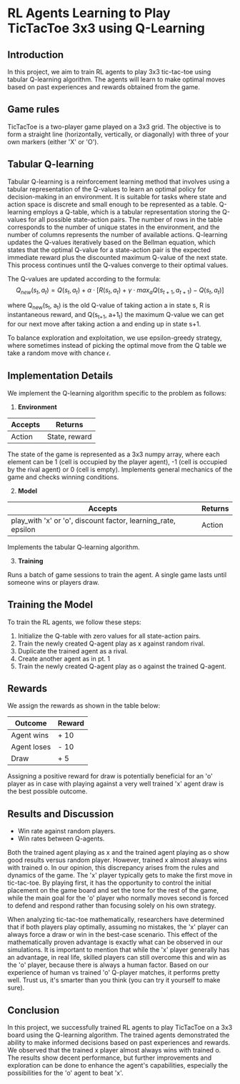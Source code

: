 # RL Agents Learning to Play TicTacToe 3x3 using Q-Learning

## Introduction

In this project, we aim to train RL agents to play 3x3 tic-tac-toe using tabular Q-learning algorithm. The agents will learn to make optimal moves based on past experiences and rewards obtained from the game.

## Game rules
TicTacToe is a two-player game played on a 3x3 grid. The objective is to form a straight line (horizontally, vertically, or diagonally) with three of your own markers (either 'X' or 'O').

## Tabular Q-learning

Tabular Q-learning is a reinforcement learning method that involves using a tabular representation of the Q-values to learn an optimal policy for decision-making in an environment. It is suitable for tasks where state and action space is discrete and small enough to be represented as a table.
Q-learning employs a Q-table, which is a tabular representation storing the Q-values for all possible state-action pairs. The number of rows in the table corresponds to the number of unique states in the environment, and the number of columns represents the number of available actions. Q-learning updates the Q-values iteratively based on the Bellman equation, which states that the optimal Q-value for a state-action pair is the expected immediate reward plus the discounted maximum Q-value of the next state. This process continues until the Q-values converge to their optimal values.

The Q-values are updated according to the formula: 
$$Q_{new}(s_t, a_t) = Q(s_t, a_t) + \alpha \cdot [R(s_t, a_t) + \gamma \cdot max_a Q(s_{t+1}, a_{t+1}) - Q(s_t, a_t)]$$

where Q<sub>new</sub>(s<sub>t</sub>, a<sub>t</sub>) is the old Q-value of taking action a in state s, R is instantaneous reward, and Q(s<sub>t+1</sub>, a+1<sub>t</sub>) the maximum Q-value we can get for our next move after taking action a and ending up in state s+1.

To balance exploration and exploitation, we use epsilon-greedy strategy, where sometimes instead of picking the optimal move from the Q table we take a random move with chance 𝜖.

## Implementation Details

We implement the Q-learning algorithm specific to the problem as follows:

1. **Environment**

| Accepts        | Returns            |
|----------------|--------------------|
| Action         | State, reward      |

The state of the game is represented as a 3x3 numpy array, where each element can be 1 (cell is occupied by the player agent), -1 (cell is occupied by the rival agent) or 0 (cell is empty).
Implements general mechanics of the game and checks winning conditions.

2. **Model**

| Accepts                                                                         | Returns            |
|---------------------------------------------------------------------------------|--------------------|
| play_with 'x' or 'o', discount factor, learning_rate, epsilon| Action             |

Implements the tabular Q-learning algorithm.

3. **Training**

Runs a batch of game sessions to train the agent. A single game lasts until someone wins or players draw.

## Training the Model

To train the RL agents, we follow these steps:

1. Initialize the Q-table with zero values for all state-action pairs.
2. Train the newly created Q-agent play as x against random rival.
3. Duplicate the trained agent as a rival.
4. Create another agent as in pt. 1
5. Train the newly created Q-agent play as o against the trained Q-agent.

## Rewards

We assign the rewards as shown in the table below:

| Outcome            | Reward             |
|--------------------|--------------------|
| Agent wins         | + 10               |
| Agent loses        | - 10               |
| Draw               | + 5                |

Assigning a positive reward for draw is potentially beneficial for an 'o' player as in case with playing against a very well trained 'x' agent draw is the best possible outcome.

## Results and Discussion

- Win rate against random players.
- Win rates between Q-agents.

Both the trained agent playing as x and the trained agent playing as o show good results versus random player. However, trained x almost always wins with trained o. In our opinion, this discrepancy arises from the rules and dynamics of the game. The 'x' player typically gets to make the first move in tic-tac-toe. By playing first, it has the opportunity to control the initial placement on the game board and set the tone for the rest of the game, while the main goal for the 'o' player who normally moves second is forced to defend and respond rather than focusing solely on his own strategy.

When analyzing tic-tac-toe mathematically, researchers have determined that if both players play optimally, assuming no mistakes, the 'x' player can always force a draw or win in the best-case scenario. This effect of the mathematically proven advantage is exactly what can be observed in our simulations. It is important to mention that while the 'x' player generally has an advantage, in real life, skilled players can still overcome this and win as the 'o' player, because there is always a human factor. Based on our experience of human vs trained 'o' Q-player matches, it performs pretty well. Trust us, it's smarter than you think (you can try it yourself to make sure).

## Conclusion

In this project, we successfully trained RL agents to play TicTacToe on a 3x3 board using the Q-learning algorithm. The trained agents demonstrated the ability to make informed decisions based on past experiences and rewards. We observed that the trained x player almost always wins with trained o. The results show decent performance, but further improvements and exploration can be done to enhance the agent's capabilities, especially the possibilities for the 'o' agent to beat 'x'.
